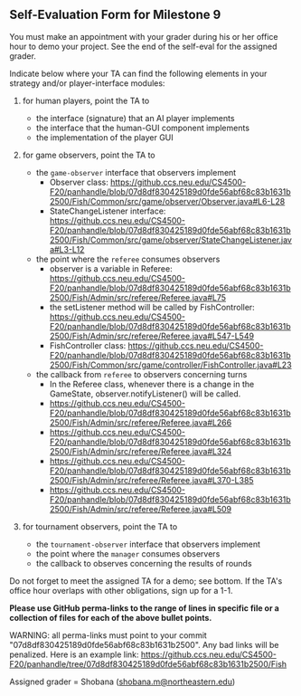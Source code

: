 ## Self-Evaluation Form for Milestone 9

You must make an appointment with your grader during his or her office
hour to demo your project. See the end of the self-eval for the assigned
grader. 

Indicate below where your TA can find the following elements in your strategy 
and/or player-interface modules: 

1. for human players, point the TA to
   - the interface (signature) that an AI player implements
   - the interface that the human-GUI component implements
   - the implementation of the player GUI

2. for game observers, point the TA to
   - the `game-observer` interface that observers implement 
        - Observer class: <https://github.ccs.neu.edu/CS4500-F20/panhandle/blob/07d8df830425189d0fde56abf68c83b1631b2500/Fish/Common/src/game/observer/Observer.java#L6-L28>
        - StateChangeListener interface: <https://github.ccs.neu.edu/CS4500-F20/panhandle/blob/07d8df830425189d0fde56abf68c83b1631b2500/Fish/Common/src/game/observer/StateChangeListener.java#L3-L12>
   - the point where the `referee` consumes observers 
        - observer is a variable in Referee: <https://github.ccs.neu.edu/CS4500-F20/panhandle/blob/07d8df830425189d0fde56abf68c83b1631b2500/Fish/Admin/src/referee/Referee.java#L75>
        - the setListener method will be called by FishController: <https://github.ccs.neu.edu/CS4500-F20/panhandle/blob/07d8df830425189d0fde56abf68c83b1631b2500/Fish/Admin/src/referee/Referee.java#L547-L549>
        - FishController class: <https://github.ccs.neu.edu/CS4500-F20/panhandle/blob/07d8df830425189d0fde56abf68c83b1631b2500/Fish/Common/src/game/controller/FishController.java#L23>
   - the callback from `referee` to observers concerning turns
        - In the Referee class, whenever there is a change in the GameState, observer.notifyListener() will be called.
        - <https://github.ccs.neu.edu/CS4500-F20/panhandle/blob/07d8df830425189d0fde56abf68c83b1631b2500/Fish/Admin/src/referee/Referee.java#L266>
        - <https://github.ccs.neu.edu/CS4500-F20/panhandle/blob/07d8df830425189d0fde56abf68c83b1631b2500/Fish/Admin/src/referee/Referee.java#L324>
        - <https://github.ccs.neu.edu/CS4500-F20/panhandle/blob/07d8df830425189d0fde56abf68c83b1631b2500/Fish/Admin/src/referee/Referee.java#L370-L385>
        - <https://github.ccs.neu.edu/CS4500-F20/panhandle/blob/07d8df830425189d0fde56abf68c83b1631b2500/Fish/Admin/src/referee/Referee.java#L509>

3. for tournament observers, point the TA to
   - the `tournament-observer` interface that observers implement 
   - the point where the `manager` consumes observers 
   - the callback to observes concerning the results of rounds 


Do not forget to meet the assigned TA for a demo; see bottom.  If the
TA's office hour overlaps with other obligations, sign up for a 1-1.


**Please use GitHub perma-links to the range of lines in specific
file or a collection of files for each of the above bullet points.**


  WARNING: all perma-links must point to your commit "07d8df830425189d0fde56abf68c83b1631b2500".
  Any bad links will be penalized.
  Here is an example link:
    <https://github.ccs.neu.edu/CS4500-F20/panhandle/tree/07d8df830425189d0fde56abf68c83b1631b2500/Fish>

Assigned grader = Shobana (shobana.m@northeastern.edu)

